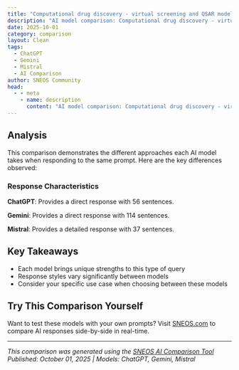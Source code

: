 ```yaml
---
title: "Computational drug discovery - virtual screening and QSAR modeling"
description: "AI model comparison: Computational drug discovery - virtual screening and QSAR modeling..."
date: 2025-10-01
category: comparison
layout: Clean
tags:
  - ChatGPT
  - Gemini
  - Mistral
  - AI Comparison
author: SNEOS Community
head:
  - - meta
    - name: description
      content: "AI model comparison: Computational drug discovery - virtual screening and QSAR modeling..."
---
```


<ChatComparison
  title="Computational drug discovery - virtual screening and QSAR modeling"
  prompt="Computational drug discovery - virtual screening and QSAR modeling"
  :responses='{
    "ChatGPT": "Certainly! Here is an overview of **Computational Drug Discovery** with a focus on **Virtual Screening** and **QSAR Modeling**:\n\n---\n\n## Computational Drug Discovery\n\nComputational drug discovery uses computer-aided techniques to identify and optimize new therapeutic candidates efficiently. It helps streamline the drug development process, reduce costs, and improve success rates by leveraging computational power to predict molecular behavior.\n\nTwo key methodologies in computational drug discovery are **Virtual Screening (VS)** and **Quantitative Structure-Activity Relationship (QSAR) modeling**.\n\n---\n\n## 1. Virtual Screening (VS)\n\n### What is Virtual Screening?\nVirtual screening is a computational technique used to search large libraries of compounds to identify those structures that are most likely to bind to a drug target, usually a protein receptor or enzyme.\n\n### Types of Virtual Screening\n- **Structure-Based Virtual Screening (SBVS):**\n  Uses the 3D structure of the target protein to dock compounds and predict binding affinity.\n  - **Molecular Docking:** Predicts the preferred orientation of a molecule when bound to a protein.\n  - **Scoring functions:** Estimate binding strength and rank compounds accordingly.\n\n- **Ligand-Based Virtual Screening (LBVS):**\n  Used when the protein structure is unknown but known active molecules exist.\n  - **Pharmacophore modeling:** Identifies features responsible for biological activity.\n  - **Similarity Searching:** Finds compounds similar to known actives based on chemical descriptors.\n\n### Workflow of Virtual Screening\n1. **Target preparation:** Obtain and refine protein structure.\n2. **Compound library selection:** Choose databases like ZINC, PubChem.\n3. **Filtering:** Apply drug-likeness filters (Lipinski\u2019s Rule of 5).\n4. **Docking or similarity calculation:** Position molecules and score.\n5. **Ranking and selection:** Identify top candidates for experimental validation.\n\n### Advantages\n- Speeds up hit identification.\n- Cost-effective compared to high-throughput screening.\n- Allows exploration of millions of compounds.\n\n---\n\n## 2. QSAR Modeling\n\n### What is QSAR?\nQuantitative Structure-Activity Relationship (QSAR) modeling is a computational approach that correlates chemical structure with biological activity using statistical and machine learning techniques.\n\n### Basic Principle\nCompounds with similar structures tend to have similar biological properties. QSAR models use molecular descriptors representing physicochemical properties to predict the activity of new compounds.\n\n### Steps in QSAR Modeling\n1. **Data collection:** Gather chemical structures and corresponding biological activities.\n2. **Descriptor calculation:** Generate numerical values representing molecular features (e.g., hydrophobicity, electronic properties, steric factors).\n3. **Dataset division:** Split into training and test sets.\n4. **Model development:** Use techniques such as multiple linear regression (MLR), partial least squares (PLS), support vector machines (SVM), random forests, or neural networks.\n5. **Model validation:** Assess model predictivity using cross-validation, external test sets, and statistical parameters (R\u00B2, RMSE, Q\u00B2).\n6. **Prediction:** Use the model to predict activity of new compounds.\n\n### Types of Descriptors\n- **1D descriptors:** Molecular weight, counts of particular atom types.\n- **2D descriptors:** Topological indices, fingerprints.\n- **3D descriptors:** Spatial arrangements, molecular fields.\n\n### Applications\n- Lead optimization.\n- Toxicity and ADMET prediction.\n- Prioritization of compounds for synthesis/testing.\n\n---\n\n## Integration of Virtual Screening and QSAR\n\n- Use QSAR models to filter or rank compounds prior to docking.\n- Combine docking scores and QSAR predictions to improve hit identification.\n- Develop multi-parametric models considering binding affinity and pharmacokinetics.\n\n---\n\n## Summary\n\n| Aspect                      | Virtual Screening                                | QSAR Modeling                              |\n|-----------------------------|------------------------------------------------|-------------------------------------------|\n| Purpose                     | Identify potential binders to a biological target | Predict biological activity from structure |\n| Input                      | 3D structure of protein \u0026 compound library or known actives | Chemical structures and biological data    |\n| Method                     | Docking, scoring, similarity searches            | Statistical/machine learning models on molecular descriptors |\n| Output                     | Ranked list of candidate molecules               | Predictive model, activity predictions     |\n| Strength                   | Directly models binding interactions             | Rapid prediction once model is built       |\n| Limitation                 | Requires good protein structure, scoring functions can be inaccurate | Requires quality data, model applicability domain |\n\n---\n\nIf you want, I can provide examples, software tools commonly used, or detailed protocols for these methodologies. Let me know!",
    "Gemini": "Okay, let\u0027s break down computational drug discovery, focusing on virtual screening and QSAR modeling. These are powerful techniques used to accelerate the drug discovery process, reduce costs, and improve the chances of finding effective drug candidates.\n\n**I. Computational Drug Discovery:  An Overview**\n\nComputational drug discovery (also known as *in silico* drug discovery) encompasses a range of computer-based methods used to identify, design, and optimize drug candidates.  The core idea is to leverage computational power to:\n\n*   **Understand Disease:** Model disease mechanisms, identify drug targets (proteins involved in the disease), and characterize their structure and function.\n*   **Identify Potential Drugs:** Screen vast libraries of chemical compounds (either real or virtual) to find molecules that might interact with the target in a desired way.\n*   **Optimize Drug Properties:**  Predict and improve properties like binding affinity, selectivity, absorption, distribution, metabolism, excretion, and toxicity (ADMET) before investing in expensive and time-consuming lab experiments.\n*   **Accelerate the Process:**  Significantly speed up the drug discovery pipeline compared to traditional methods.\n\n**II. Virtual Screening (VS)**\n\nVirtual screening is a computational technique used to search large databases of chemical compounds to identify those most likely to bind to a specific drug target.  It\u0027s like a digital high-throughput screening. The goal is to prioritize compounds for further experimental testing.  There are two main types:\n\n*   **Ligand-Based Virtual Screening (LBVS):**\n\n    *   **Principle:** Relies on the knowledge of known active molecules (ligands) that bind to the target.  If you know what works, look for things that are similar.\n    *   **Methods:**\n        *   **Similarity Searching:**  Searches for compounds that are structurally similar to known active compounds.  Uses metrics like Tanimoto coefficient to quantify similarity.\n        *   **Pharmacophore Modeling:**  Identifies the essential features (pharmacophore) required for binding to the target (e.g., hydrogen bond donors/acceptors, hydrophobic regions, aromatic rings).  Searches for compounds that contain these features arranged in a similar 3D space.\n    *   **Advantages:** Relatively fast and computationally inexpensive.  Useful when the target structure is unknown or unavailable.\n    *   **Disadvantages:**  Performance depends heavily on the quality and diversity of the known active ligands. May miss novel chemotypes.\n\n*   **Structure-Based Virtual Screening (SBVS):**\n\n    *   **Principle:**  Utilizes the 3D structure of the target protein (typically obtained from X-ray crystallography or NMR).  Think of it as docking the compounds into the target protein and seeing how well they fit.\n    *   **Methods:**\n        *   **Molecular Docking:**  Predicts the binding pose (orientation and conformation) of a ligand within the target protein\u0027s binding site and estimates the binding affinity (how strongly the ligand binds).  Scoring functions are used to rank the docked compounds.  Examples of docking software: AutoDock Vina, GOLD, Glide.\n    *   **Advantages:** Can identify novel compounds with different scaffolds.  More accurate than LBVS if a high-quality target structure is available.\n    *   **Disadvantages:** Computationally more demanding than LBVS.  Accuracy depends on the quality of the target structure and the accuracy of the docking and scoring algorithms.  Can be challenging to handle protein flexibility.\n\n**Virtual Screening Workflow (Typical):**\n\n1.  **Target Preparation:** Obtain or build the 3D structure of the target protein. Clean up the structure (e.g., add hydrogens, remove water molecules). Define the binding site.\n2.  **Ligand Preparation:** Obtain or generate a library of compounds (from databases like ZINC, ChEMBL, or generated *de novo*). Prepare the ligands by adding hydrogens, assigning charges, and generating 3D conformations.\n3.  **Virtual Screening:** Perform either LBVS or SBVS, depending on available information and resources.\n4.  **Scoring and Ranking:**  Rank the compounds based on their predicted binding affinity or similarity scores.\n5.  **Hit Selection:** Select a subset of top-ranked compounds for further analysis and experimental validation.  Apply filters based on ADMET properties or other criteria.\n6.  **Experimental Validation:**  Synthesize or purchase the selected compounds and test their activity against the target in vitro (e.g., binding assays, enzyme inhibition assays).\n\n**III. Quantitative Structure-Activity Relationship (QSAR) Modeling**\n\nQSAR modeling aims to establish a mathematical relationship between the chemical structure of a compound and its biological activity.  It\u0027s a statistical approach to predict activity based on structure.\n\n*   **Principle:** The underlying assumption is that the biological activity of a molecule is related to its physicochemical properties and structural features.\n*   **Workflow:**\n\n    1.  **Data Collection:** Gather a dataset of compounds with known biological activities (e.g., IC50, EC50, binding affinity).\n    2.  **Descriptor Generation:** Calculate a set of molecular descriptors that represent the chemical structure and physicochemical properties of the compounds. These can be:\n        *   **2D Descriptors:** Calculated from the chemical structure diagram (e.g., molecular weight, number of rings, number of hydrogen bond donors/acceptors).\n        *   **3D Descriptors:** Calculated from the 3D structure of the molecule (e.g., surface area, volume, shape indices).\n        *   **Physicochemical Properties:** Calculated or predicted properties (e.g., logP, solubility, polar surface area).\n    3.  **Model Building:** Use statistical or machine learning methods to build a QSAR model that relates the descriptors to the biological activity. Common methods include:\n        *   **Multiple Linear Regression (MLR):**  A simple linear model that relates the activity to a linear combination of descriptors.\n        *   **Partial Least Squares (PLS):**  A more robust method that can handle multicollinearity in the descriptors.\n        *   **Support Vector Machines (SVM):**  A powerful machine learning method that can handle non-linear relationships.\n        *   **Random Forest:** An ensemble learning method that combines multiple decision trees.\n        *   **Neural Networks:** Complex models that can learn highly non-linear relationships.\n    4.  **Model Validation:**  Assess the performance of the QSAR model using a separate validation set of compounds.  Metrics include:\n        *   **R-squared (R2):**  Measures the goodness of fit of the model (how well the model explains the variance in the data).\n        *   **Q-squared (Q2):**  Measures the predictive power of the model on the validation set.\n        *   **RMSE (Root Mean Squared Error):** Measures the average error between the predicted and observed activities.\n    5.  **Model Application:**  Use the validated QSAR model to predict the activity of new compounds and identify promising drug candidates.\n\n*   **Key Considerations in QSAR:**\n\n    *   **Data Quality:**  Accurate and reliable experimental data is crucial for building a good QSAR model.\n    *   **Descriptor Selection:**  Choosing the right descriptors is important for capturing the relevant structural and physicochemical features.\n    *   **Model Validation:**  Rigorous validation is essential to ensure that the model is predictive and not overfitted to the training data.\n    *   **Applicability Domain:**  The QSAR model is only valid for compounds that are structurally similar to those used to build the model.\n\n**IV. Integration of Virtual Screening and QSAR**\n\nVirtual screening and QSAR modeling can be used in a complementary way to improve the efficiency of drug discovery.\n\n*   **QSAR after VS:** After virtual screening, you can build a QSAR model using the top-ranked compounds from the VS campaign. This can help to refine the selection of hits and prioritize compounds for experimental testing.  The QSAR model can also identify which structural features are important for activity.\n*   **QSAR before VS:** A QSAR model built using existing data can be used to pre-filter the compounds before virtual screening.  This can reduce the number of compounds that need to be docked or screened, saving computational time.  It can also enrich the library with compounds that are more likely to be active.\n\n**V. Challenges and Limitations**\n\nWhile computational drug discovery offers many advantages, there are also challenges and limitations:\n\n*   **Accuracy of Predictions:** Computational predictions are not always accurate and should be validated experimentally.\n*   **Computational Resources:** Some methods, such as molecular dynamics simulations, can be computationally expensive.\n*   **Data Availability:** The success of computational methods depends on the availability of high-quality data (e.g., target structures, ligand activities).\n*   **Protein Flexibility:**  Accounting for protein flexibility in virtual screening and docking can be challenging.\n*   **Scoring Function Accuracy:**  Scoring functions used in docking are not perfect and can sometimes misrank compounds.\n*   **ADMET Prediction:** Predicting ADMET properties accurately remains a challenge.\n\n**VI.  Tools and Software**\n\nA wide range of software tools are available for virtual screening and QSAR modeling.  Some popular examples include:\n\n*   **Docking Software:** AutoDock Vina, GOLD, Glide, DOCK, Schr\u00F6dinger Maestro\n*   **QSAR Software:**  MOE, Pipeline Pilot, KNIME, R, Python (with libraries like scikit-learn, RDKit)\n*   **Databases:** ZINC, ChEMBL, PubChem\n\n**In summary:** Virtual screening and QSAR modeling are valuable computational tools for accelerating drug discovery. They can help identify promising drug candidates, optimize drug properties, and reduce the time and cost of bringing new drugs to market.  The key is to use these methods judiciously, validate the predictions experimentally, and integrate them with other drug discovery approaches. Remember to consider the limitations of each technique and always interpret the results with caution.\n",
    "Mistral": "Computational drug discovery involves the use of computational methods to identify and design new drug candidates. Two key approaches in this field are virtual screening and Quantitative Structure-Activity Relationship (QSAR) modeling.\n\n### Virtual Screening\n\nVirtual screening is a computational technique used to search large libraries of compounds to identify those that are most likely to bind to a specific biological target, such as a protein. There are two main types of virtual screening:\n\n1. **Structure-Based Virtual Screening (SBVS):**\n   - **Docking:** This method involves simulating the interaction between a target protein and a library of small molecules. The goal is to predict the binding affinity and orientation of each molecule within the protein\u0027s binding site.\n   - **Pharmacophore Modeling:** This approach identifies the essential structural features that a molecule must possess to bind to the target protein. These features can include hydrogen bond donors/acceptors, hydrophobic regions, and aromatic rings.\n\n2. **Ligand-Based Virtual Screening (LBVS):**\n   - **Similarity Searching:** This method compares the structural similarity of compounds in a library to known active molecules. The assumption is that structurally similar compounds are likely to have similar biological activities.\n   - **Pharmacophore Modeling:** Similar to SBVS, but in this case, the pharmacophore model is derived from known active ligands rather than the target protein structure.\n\n### QSAR Modeling\n\nQSAR modeling is a statistical method used to correlate the structural properties of compounds with their biological activities. The goal is to develop a mathematical model that can predict the activity of new compounds based on their structural features. The process typically involves the following steps:\n\n1. **Data Collection:**\n   - Gather a dataset of compounds with known biological activities.\n   - Ensure the dataset is diverse and representative of the chemical space being explored.\n\n2. **Descriptor Calculation:**\n   - Calculate molecular descriptors for each compound. Descriptors can include physicochemical properties (e.g., molecular weight, logP), topological indices, and quantum chemical properties.\n\n3. **Model Building:**\n   - Use statistical or machine learning techniques to build a model that correlates the descriptors with the biological activity. Common methods include multiple linear regression, partial least squares, and more advanced techniques like neural networks and support vector machines.\n\n4. **Model Validation:**\n   - Validate the model using techniques such as cross-validation, external validation, and Y-scrambling to ensure its robustness and predictive power.\n\n5. **Prediction:**\n   - Use the validated model to predict the biological activity of new compounds.\n\n### Integration of Virtual Screening and QSAR Modeling\n\nVirtual screening and QSAR modeling can be used in tandem to enhance the efficiency of drug discovery. For example:\n\n- **Initial Screening:** Use virtual screening to quickly identify a subset of compounds from a large library that are likely to bind to the target protein.\n- **Refinement:** Apply QSAR modeling to further refine the list of potential candidates by predicting their biological activities based on structural features.\n- **Experimental Validation:** Test the top-ranked compounds in biological assays to confirm their activity and select the most promising candidates for further development.\n\n### Tools and Software\n\nSeveral tools and software packages are commonly used in computational drug discovery:\n\n- **Docking Software:** AutoDock, GOLD, Glide, DOCK\n- **Pharmacophore Modeling:** LigandScout, PharmaGist, Discovery Studio\n- **QSAR Software:** Dragon, PaDEL-Descriptor, MOE, Schr\u00F6dinger Suite\n- **Machine Learning Libraries:** Scikit-learn, TensorFlow, PyTorch\n\n### Challenges and Limitations\n\n- **Data Quality:** The accuracy of QSAR models depends heavily on the quality and diversity of the training data.\n- **Computational Resources:** Virtual screening, especially structure-based methods, can be computationally intensive.\n- **Model Interpretability:** Advanced machine learning models, while powerful, can be difficult to interpret, making it challenging to understand the underlying structure-activity relationships.\n\nIn summary, virtual screening and QSAR modeling are powerful techniques in computational drug discovery that can significantly accelerate the identification and optimization of new drug candidates."
  }'
  published-date="10:48"
/>

## Analysis

This comparison demonstrates the different approaches each AI model takes when responding to the same prompt. Here are the key differences observed:

### Response Characteristics

**ChatGPT**: Provides a direct response with 56 sentences. 

**Gemini**: Provides a direct response with 114 sentences. 

**Mistral**: Provides a detailed response with 37 sentences. 

## Key Takeaways

- Each model brings unique strengths to this type of query
- Response styles vary significantly between models
- Consider your specific use case when choosing between these models

## Try This Comparison Yourself

Want to test these models with your own prompts? Visit [SNEOS.com](https://sneos.com) to compare AI responses side-by-side in real-time.

---

*This comparison was generated using the [SNEOS AI Comparison Tool](https://sneos.com)*
*Published: October 01, 2025 | Models: ChatGPT, Gemini, Mistral*
